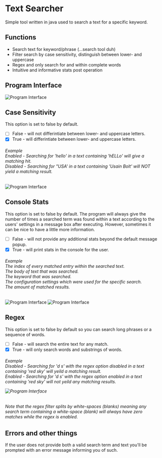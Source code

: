 # Text Searcher
Simple tool written in java used to search a text for a specific keyword.

## Functions
- Search text for keyword/phrase (...search tool duh)
- Filter search by case sensitivity, distinguish between lower- and uppercase
- Regex and only search for and within complete words
- Intuitive and informative stats post operation

## Program Interface
![Program Interface](https://i.imgur.com/tM7XvTb.png)


## Case Sensitivity
This option is set to false by default.
- [ ] False - will not differintiate between lower- and uppercase letters.
- [x] True - will differintiate between lower- and uppercase letters.
<h6>Example<br>
  Enabled - Searching for 'hello' in a text containing 'hELLo' will give a matching hit.<br>
  Disabled - Searching for "USA' in a text containing 'Usain Bolt' will NOT yield a matching result.</h6>

![Program Interface](https://i.imgur.com/x30E0oV.png)

## Console Stats
This option is set to false by default.
The program will always give the number of times a searched term was found within a text according to the users' settings in a message box after executing.
However, sometimes it can be nice to have a little more information.
- [ ] False - will not provide any additional stats beyond the default message popup.
- [x] True - will print stats in the console for the user.
<h6> Example<br>
  The index of every matched entry within the searched text.<br>
  The body of text that was searched.<br>
  The keyword that was searched.<br>
  The configuration settings which were used for the specific search.<br>
  The amount of matched results.
</h6>

![Program Interface](https://i.imgur.com/q1dSs1f.png)
![Program Interface](https://i.imgur.com/TFaOmkJ.png)

## Regex
This option is set to false by default so you can search long phrases or a sequence of words.

- [ ] False - will search the entire text for any match.
- [x] True - will only search words and substrings of words.
<h6> Example<br>
  Disabled - Searching for 'd s' with the regex option disabled in a text containing 'red sky' will yeild a matching result.<br>
  Enabled - Searching for 'd s' with the regex option enabled in a text containing 'red sky' will not yeild any matching results.<br>


![Program Interface](https://i.imgur.com/AvWXVsi.png)

###### Note that the regex filter splits by white-spaces (blanks) meaning any search term containing a white-space (blank) will always have zero matches while the regex is enabled.

## Errors and other things
If the user does not provide both a valid search term and text you'll be prompted with an error message informing you of such.  



